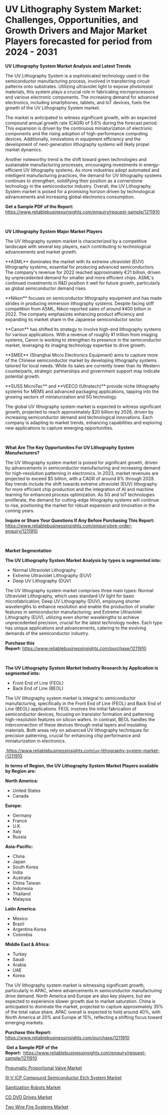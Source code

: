 <p><h1>UV Lithography System Market: Challenges, Opportunities, and Growth Drivers and Major Market Players forecasted for period from 2024 - 2031</h1></p><p><strong>UV Lithography System Market Analysis and Latest Trends</strong></p>
<p><p>The UV Lithography System is a sophisticated technology used in the semiconductor manufacturing process, involved in transferring circuit patterns onto substrates. Utilizing ultraviolet light to expose photoresist materials, this system plays a crucial role in fabricating microprocessors and various electronic components. The increasing demand for advanced electronics, including smartphones, tablets, and IoT devices, fuels the growth of the UV Lithography System market.</p><p>The market is anticipated to witness significant growth, with an expected compound annual growth rate (CAGR) of 5.6% during the forecast period. This expansion is driven by the continuous miniaturization of electronic components and the rising adoption of high-performance computing devices. Additionally, innovations in equipment efficiency and the development of next-generation lithography systems will likely propel market dynamics. </p><p>Another noteworthy trend is the shift toward green technologies and sustainable manufacturing processes, encouraging investments in energy-efficient UV lithography systems. As more industries adopt automated and intelligent manufacturing practices, the demand for UV lithography systems continues to strengthen, solidifying their position as a cornerstone technology in the semiconductor industry. Overall, the UV Lithography System market is poised for a promising horizon driven by technological advancements and increasing global electronics consumption.</p></p>
<p><strong>Get a Sample PDF of the Report:&nbsp;</strong> <a href="https://www.reliablebusinessinsights.com/enquiry/request-sample/1211910?utm_campaign=97&utm_medium=2&utm_source=Github&utm_content=ia&utm_term=06102024&utm_id=uv-lithography-system">https://www.reliablebusinessinsights.com/enquiry/request-sample/1211910</a></p>
<p>&nbsp;</p>
<p><strong>UV Lithography System Major Market Players</strong></p>
<p><p>The UV lithography system market is characterized by a competitive landscape with several key players, each contributing to technological advancements and market growth.</p><p>**ASML** dominates the market with its extreme ultraviolet (EUV) lithography systems, essential for producing advanced semiconductors. The company's revenue for 2022 reached approximately €21 billion, driven by unprecedented demand for smaller and more efficient chips. ASML's continued investments in R&D position it well for future growth, particularly as global semiconductor demand rises.</p><p>**Nikon** focuses on semiconductor lithography equipment and has made strides in producing immersion lithography systems. Despite facing stiff competition from ASML, Nikon reported sales of around ¥400 billion in 2022. The company emphasizes enhancing product efficiency and expanding its market share in the Japanese semiconductor sector.</p><p>**Canon** has shifted its strategy to involve high-end lithography systems for various applications. With a revenue of roughly ¥1 trillion from imaging systems, Canon is working to strengthen its presence in the semiconductor market, leveraging its imaging technology expertise to drive growth.</p><p>**SMEE** (Shanghai Micro Electronics Equipment) aims to capture more of the Chinese semiconductor market by developing lithography systems tailored for local needs. While its sales are currently lower than its Western counterparts, strategic partnerships and government support may indicate potential growth.</p><p>**SUSS MicroTec** and **VEECO (Ultratech)** provide niche lithography systems for MEMS and advanced packaging applications, tapping into the growing sectors of miniaturization and 5G technology.</p><p>The global UV lithography system market is expected to witness significant growth, projected to reach approximately $20 billion by 2026, driven by increasing semiconductor demand and technological innovations. Each company is adapting to market trends, enhancing capabilities and exploring new applications to capture emerging opportunities.</p></p>
<p>&nbsp;</p>
<p><strong>What Are The Key Opportunities For UV Lithography System Manufacturers?</strong></p>
<p><p>The UV lithography system market is poised for significant growth, driven by advancements in semiconductor manufacturing and increasing demand for high-resolution patterning in electronics. In 2023, market revenues are projected to exceed $5 billion, with a CAGR of around 8% through 2028. Key trends include the shift towards extreme ultraviolet (EUV) lithography for more efficient chip production and the integration of AI and machine learning for enhanced process optimization. As 5G and IoT technologies proliferate, the demand for cutting-edge lithography systems will continue to rise, positioning the market for robust expansion and innovation in the coming years.</p></p>
<p><strong>Inquire or Share Your Questions If Any Before Purchasing This Report:</strong> <a href="https://www.reliablebusinessinsights.com/enquiry/pre-order-enquiry/1211910?utm_campaign=97&utm_medium=2&utm_source=Github&utm_content=ia&utm_term=06102024&utm_id=uv-lithography-system">https://www.reliablebusinessinsights.com/enquiry/pre-order-enquiry/1211910</a></p>
<p>&nbsp;</p>
<p><strong>Market Segmentation</strong></p>
<p><strong>The UV Lithography System Market Analysis by types is segmented into:</strong></p>
<p><ul><li>Normal Ultraviolet Lithography</li><li>Extreme Ultraviolet Lithography (EUV)</li><li>Deep UV Lithography (DUV)</li></ul></p>
<p><p>The UV lithography system market comprises three main types: Normal Ultraviolet Lithography, which uses standard UV light for basic microfabrication; Deep UV Lithography (DUV), employing shorter wavelengths to enhance resolution and enable the production of smaller features in semiconductor manufacturing; and Extreme Ultraviolet Lithography (EUV), utilizing even shorter wavelengths to achieve unprecedented precision, crucial for the latest technology nodes. Each type has unique applications and advancements, catering to the evolving demands of the semiconductor industry.</p></p>
<p><strong>Purchase this Report:&nbsp;</strong><a href="https://www.reliablebusinessinsights.com/purchase/1211910?utm_campaign=97&utm_medium=2&utm_source=Github&utm_content=ia&utm_term=06102024&utm_id=uv-lithography-system">https://www.reliablebusinessinsights.com/purchase/1211910</a></p>
<p>&nbsp;</p>
<p><strong>The UV Lithography System Market Industry Research by Application is segmented into:</strong></p>
<p><ul><li>Front End of Line (FEOL)</li><li>Back End of Line (BEOL)</li></ul></p>
<p><p>The UV lithography system market is integral to semiconductor manufacturing, specifically in the Front End of Line (FEOL) and Back End of Line (BEOL) applications. FEOL involves the initial fabrication of semiconductor devices, focusing on transistor formation and patterning high-resolution features on silicon wafers. In contrast, BEOL handles the interconnection of these devices through metal layers and insulating materials. Both areas rely on advanced UV lithography techniques for precision patterning, crucial for enhancing chip performance and miniaturization in electronics.</p></p>
<p><a href="https://www.reliablebusinessinsights.com/uv-lithography-system-market-r1211910?utm_campaign=97&utm_medium=2&utm_source=Github&utm_content=ia&utm_term=06102024&utm_id=uv-lithography-system">&nbsp;https://www.reliablebusinessinsights.com/uv-lithography-system-market-r1211910</a></p>
<p><strong>In terms of Region, the UV Lithography System Market Players available by Region are:</strong></p>
<p>
    <p> <strong> North America: </strong>
        <ul>
            <li>United States</li>
            <li>Canada</li>
        </ul>
        </p> 
    <p> <strong> Europe: </strong>
        <ul>
            <li>Germany</li>
            <li>France</li>
            <li>U.K.</li>
            <li>Italy</li>
            <li>Russia</li>
        </ul>
        </p> 
    <p> <strong> Asia-Pacific: </strong>
        <ul>
            <li>China</li>
            <li>Japan</li>
            <li>South Korea</li>
            <li>India</li>
            <li>Australia</li>
            <li>China Taiwan</li>
            <li>Indonesia</li>
            <li>Thailand</li>
            <li>Malaysia</li>
        </ul>
        </p> 
    <p> <strong> Latin America: </strong>
        <ul>
            <li>Mexico</li>
            <li>Brazil</li>
            <li>Argentina Korea</li>
            <li>Colombia</li>
        </ul>
        </p> 
    <p> <strong> Middle East & Africa: </strong>
        <ul>
            <li>Turkey</li>
            <li>Saudi</li>
            <li>Arabia</li>
            <li>UAE</li>
            <li>Korea</li>
        </ul>
    </p>
    </p>
<p><p>The UV lithography system market is witnessing significant growth, particularly in APAC, where advancements in semiconductor manufacturing drive demand. North America and Europe are also key players, but are expected to experience slower growth due to market saturation. China is anticipated to dominate the market, projected to capture approximately 35% of the total value share. APAC overall is expected to hold around 40%, with North America at 20% and Europe at 15%, reflecting a shifting focus toward emerging markets.</p></p>
<p><strong>Purchase this Report: </strong><a href="https://www.reliablebusinessinsights.com/purchase/1211910?utm_campaign=97&utm_medium=2&utm_source=Github&utm_content=ia&utm_term=06102024&utm_id=uv-lithography-system">https://www.reliablebusinessinsights.com/purchase/1211910</a></p>
<p>&nbsp;<strong>Get a Sample PDF of the Report:&nbsp;&nbsp;</strong><a href="https://www.reliablebusinessinsights.com/enquiry/request-sample/1211910?utm_campaign=97&utm_medium=2&utm_source=Github&utm_content=ia&utm_term=06102024&utm_id=uv-lithography-system">https://www.reliablebusinessinsights.com/enquiry/request-sample/1211910</a></p>
<p><strong></strong></p>
<p><p><a href="https://github.com/KejsiLoshi121/Market-Research-Report-List-1/blob/main/pneumatic-proportional-valve-market.md?utm_campaign=97&utm_medium=2&utm_source=Github&utm_content=ia&utm_term=06102024&utm_id=uv-lithography-system">Pneumatic Proportional Valve Market</a></p><p><a href="https://github.com/ArnisaLeka575/Market-Research-Report-List-1/blob/main/iii-v-icp-compound-semiconductor-etch-system-market.md?utm_campaign=97&utm_medium=2&utm_source=Github&utm_content=ia&utm_term=06102024&utm_id=uv-lithography-system">III-V ICP Compound Semiconductor Etch System Market</a></p><p><a href="https://www.linkedin.com/pulse/strategic-forecast-sanitization-robots-market-growth-trends-size-sziwc?utm_campaign=97&utm_medium=2&utm_source=Github&utm_content=ia&utm_term=06102024&utm_id=uv-lithography-system">Sanitization Robots Market</a></p><p><a href="https://issuu.com/reportprime-2/docs/cd-dvd-drives-market-size-2030.pptx_26fa180e52fb48?utm_campaign=97&utm_medium=2&utm_source=Github&utm_content=ia&utm_term=06102024&utm_id=uv-lithography-system">CD DVD Drives Market</a></p><p><a href="https://issuu.com/reportprime-2/docs/two-wire-fire-systems-market-size-2_cb1d49611d407d?utm_campaign=97&utm_medium=2&utm_source=Github&utm_content=ia&utm_term=06102024&utm_id=uv-lithography-system">Two Wire Fire Systems Market</a></p></p>